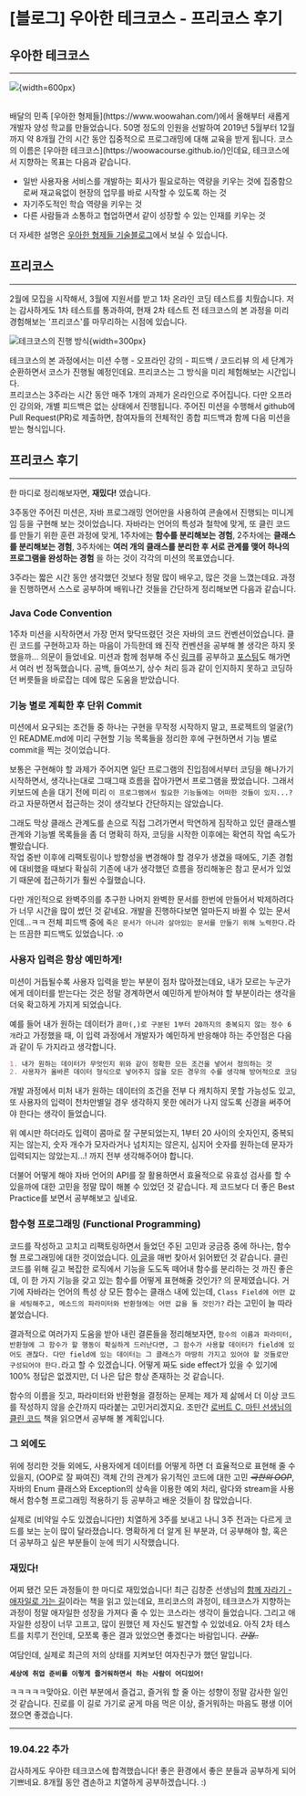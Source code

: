 # [블로그] 우아한 테크코스 - 프리코스 후기

## 우아한 테크코스
___
![](https://woowabros.github.io/img/2019-02-08/techcourse_poster.jpeg){width=600px}

<br/>
배달의 민족 [우아한 형제들](https://www.woowahan.com/)에서 올해부터 새롭게 개발자 양성 학교를 만들었습니다.  
50명 정도의 인원을 선발하여 2019년 5월부터 12월까지 약 8개월 간의 시간 동안 집중적으로 프로그래밍에 대해 교육을 받게 됩니다. 코스의 이름은 [우아한 테크코스](https://woowacourse.github.io/)인데요, 테크코스에서 지향하는 목표는 다음과 같습니다. 

- 일반 사용자용 서비스를 개발하는 회사가 필요로하는 역량을 키우는 것에 집중함으로써 재교육없이 현장의 업무를 바로 시작할 수 있도록 하는 것
- 자기주도적인 학습 역량을 키우는 것
- 다른 사람들과 소통하고 협업하면서 같이 성장할 수 있는 인재를 키우는 것

더 자세한 설명은 [우아한 형제들 기술블로그](https://woowabros.github.io/woowabros/2019/02/08/woowacourse.html)에서 보실 수 있습니다.  

## 프리코스
___

2월에 모집을 시작해서, 3월에 지원서를 받고 1차 온라인 코딩 테스트를 치뤘습니다. 저는 감사하게도 1차 테스트를 통과하여, 현재 2차 테스트 전 테크코스의 본 과정을 미리 경험해보는 '프리코스'를 마무리하는 시점에 있습니다.  

![테크코스의 진행 방식](https://woowacourse.github.io/images/pages/index/cycle.jpg){width=300px}

테크코스의 본 과정에서는 미션 수행 - 오프라인 강의 - 피드백 / 코드리뷰 의 세 단계가 순환하면서 코스가 진행될 예정인데요. 프리코스는 그 방식을 미리 체험해보는 시간입니다.  
프리코스는 3주라는 시간 동안 매주 1개의 과제가 온라인으로 주어집니다. 다만 오프라인 강의와, 개별 피드백은 없는 상태에서 진행됩니다. 주어진 미션을 수행해서 github에 Pull Request(PR)로 제출하면, 참여자들의 전체적인 종합 피드백과 함께 다음 미션을 받는 형식입니다.  

## 프리코스 후기
___
한 마디로 정리해보자면, **재밌다!** 였습니다.  

3주동안 주어진 미션은, 자바 프로그래밍 언어만을 사용하여 콘솔에서 진행되는 미니게임 등을 구현해 보는 것이었습니다. 자바라는 언어의 특성과 철학에 맞게, 또 클린 코드를 만들기 위한 훈련 과정에 맞게, 1주차에는 **함수를 분리해보는 경험**, 2주차에는 **클래스를 분리해보는 경험**, 3주차에는 **여러 개의 클래스를 분리한 후 서로 관계를 맺어 하나의 프로그램을 완성하는 경험** 을 하는 것이 각각의 미션의 목표였습니다.  

3주라는 짧은 시간 동안 생각했던 것보다 정말 많이 배우고, 많은 것을 느꼈는데요. 과정을 진행하면서 스스로 공부하며 배워나간 것들을 간단하게 정리해보면 다음과 같습니다.  

### Java Code Convention

1주차 미션을 시작하면서 가장 먼저 맞닥뜨렸던 것은 자바의 코드 컨벤션이었습니다. 클린 코드를 구현하고자 하는 마음이 가득한데 왜 진작 컨벤션을 공부해 볼 생각은 하지 못했을까... 의문이 들었네요. 미션과 함께 첨부해 주신 [링크](https://myeonguni.tistory.com/1596)를 공부하고 [포스팅](https://wbluke.com/blog/2019/03/25/%EC%9E%90%EB%B0%94_%EC%BD%94%EB%93%9C_%EC%BB%A8%EB%B2%A4%EC%85%98/)도 해가면서 여러 번 정독했습니다. 공백, 들여쓰기, 상수 처리 등과 같이 인지하지 못하고 코딩하던 버릇들을 바로잡는 데에 많은 도움을 받았습니다.  

### 기능 별로 계획한 후 단위 Commit

미션에서 요구되는 조건들 중 하나는 구현을 무작정 시작하지 말고, 프로젝트의 얼굴(?)인 README.md에 미리 구현할 기능 목록들을 정리한 후에 구현하면서 기능 별로 commit을 찍는 것이었습니다.  

보통은 구현해야 할 과제가 주어지면 일단 프로그램의 진입점에서부터 코딩을 해나가기 시작하면서, 생각나는대로 그때그때 흐름을 잡아가면서 프로그램을 짰었습니다. 그래서 키보드에 손을 대기 전에 미리 `이 프로그램에서 필요한 기능들에는 어떠한 것들이 있지...?` 라고 자문하면서 접근하는 것이 생각보다 간단하지는 않았습니다.  

그래도 막상 클래스 관계도를 손으로 직접 그려가면서 막연하게 짐작하고 있던 클래스별 관계와 기능별 목록들을 좀 더 명확히 하자, 코딩을 시작한 이후에는 확연히 작업 속도가 빨랐습니다.  
작업 중반 이후에 리팩토링이나 방향성을 변경해야 할 경우가 생겼을 때에도, 기존 경험에 대비했을 때보다 확실히 기존에 내가 생각했던 흐름을 정리해놓은 참고 문서가 있었기 때문에 접근하기가 훨씬 수월했습니다.  

다만 개인적으로 완벽주의를 추구한 나머지 완벽한 문서를 한번에 만들어서 박제하려다가 너무 시간을 많이 썼던 것 같네요. 개발을 진행하다보면 얼마든지 바뀔 수 있는 문서인데...ㅋㅋ 전체 피드백 중에 `죽은 문서가 아니라 살아있는 문서를 만들기 위해 노력한다.`라는 뜨끔한 피드백도 있었습니다. :o  

### 사용자 입력은 항상 예민하게! 

미션이 거듭될수록 사용자 입력을 받는 부분이 점차 많아졌는데요, 내가 모르는 누군가에게 데이터를 받는다는 것은 정말 경계하면서 예민하게 받아쳐야 할 부분이라는 생각을 더욱 확고하게 가지게 되었습니다.  

예를 들어 내가 원하는 데이터가 `콤마(,)로 구분된 1부터 20까지의 중복되지 않는 정수 6개`라고 가정했을 때, 이 입력 과정에서 개발자가 예민하게 반응해야 하는 주안점은 다음과 같이 두 가지라고 생각합니다.  

```markdown
1. 내가 원하는 데이터가 무엇인지 위와 같이 정확한 모든 조건을 넣어서 정의하는 것
2. 사용자가 올바른 데이터 형식으로 넣어주지 않을 모든 경우의 수를 생각해 방어적으로 코딩하는 것
```

개발 과정에서 미처 내가 원하는 데이터의 조건을 전부 다 캐치하지 못할 가능성도 있고, 또 사용자의 입력이 천차만별일 경우 생각하지 못한 에러가 나지 않도록 신경을 써주어야 한다는 생각이 들었습니다.  

위 예시만 하더라도 입력이 콤마로 잘 구분되었는지, 1부터 20 사이의 숫자인지, 중복되지는 않는지, 숫자 개수가 모자라거나 넘치지는 않은지, 심지어 숫자를 원하는데 문자가 입력되지는 않았는지...! 까지 전부 생각해주어야 합니다.  

더불어 어떻게 해야 자바 언어의 API를 잘 활용하면서 효율적으로 유효성 검사를 할 수 있을까에 대한 고민을 정말 많이 해볼 수 있었던 것 같습니다. 제 코드보다 더 좋은 Best Practice를 보면서 공부해보고 싶네요.  

### 함수형 프로그래밍 (Functional Programming)

코드를 작성하고 고치고 리팩토링하면서 들었던 주된 고민과 궁금증 중에 하나는, 함수형 프로그래밍에 대한 것이었습니다. [이 글](https://medium.com/@jooyunghan/%ED%95%A8%EC%88%98%ED%98%95-%ED%94%84%EB%A1%9C%EA%B7%B8%EB%9E%98%EB%B0%8D%EC%9D%B4%EB%9E%80-%EB%AC%B4%EC%97%87%EC%9D%B8%EA%B0%80-fab4e960d263)을 매번 찾아서 읽어봤던 것 같습니다. 클린 코드를 위해 길고 복잡한 로직에서 기능을 도도독 떼어내 함수를 분리하는 것 까진 좋은데, 이 한 가지 기능을 갖고 있는 함수를 어떻게 표현해줄 것인가? 의 문제였습니다. 거기에 자바라는 언어의 특성 상 모든 함수는 클래스 내에 있는데, `Class Field에 어떤 값을 세팅해주고, 메소드의 파라미터와 반환형에는 어떤 값을 둘 것인가?` 라는 고민이 늘 따라붙었습니다.  

결과적으로 여러가지 도움을 받아 내린 결론들을 정리해보자면, `함수의 이름과 파라미터, 반환형에 그 함수가 할 행동이 확실하게 드러난다면, 그 함수가 사용할 데이터가 field에 있어도 괜찮다. 다만 field에 있는 데이터는 그 클래스가 마땅히 가지고 있어야 할 것들로만 구성되어야 한다.`라고 할 수 있겠습니다. 어떻게 짜도 side effect가 있을 수 있기에 100% 정답은 없겠지만, 더 나은 답은 항상 존재하는 것 같습니다.  

함수의 이름을 짓고, 파라미터와 반환형을 결정하는 문제는 제가 제 삶에서 더 이상 코드를 작성하지 않을 순간까지 따라붙는 고민거리겠지요. 조만간 [로버트 C. 마틴 선생님의 클린 코드](http://www.kyobobook.co.kr/product/detailViewKor.laf?mallGb=KOR&ejkGb=KOR&barcode=9788966260959) 책을 읽으면서 공부해 볼 계획입니다.  

### 그 외에도

위에 정리한 것들 외에도, 사용자에게 데이터를 어떻게 하면 더 효율적으로 표현해 줄 수 있을지, (OOP로 잘 짜여진) 객체 간의 관계가 유기적인 코드에 대한 고민 ~~*극한의 OOP*~~, 자바의 Enum 클래스와 Exception의 상속을 이용한 예외 처리, 람다와 stream을 사용해서 함수형 프로그래밍 적용하기 등 공부하고 배운 것들이 참 많았습니다.  

실제로 (비약일 수도 있겠습니다만) 치열하게 3주를 보내고 나니 3주 전과는 다르게 코드를 보는 눈이 많이 달라졌습니다. 명확하게 더 알게 된 부분과, 더 공부해야 할, 혹은 더 공부하고 싶은 부분들이 눈에 띄기 시작했습니다.  

### 재밌다!

어찌 됐건 모든 과정들이 한 마디로 재밌었습니다! 최근 김창준 선생님의 [함께 자라기 - 애자일로 가는 길](http://www.insightbook.co.kr/13227)이라는 책을 읽고 있는데요, 프리코스의 과정이, 테크코스가 지향하는 과정이 정말 애자일한 성장을 가져다 줄 수 있는 코스라는 생각이 들었습니다. 그리고 애자일한 성장이 너무 고프고, 많이 원했던 제 자신도 발견할 수 있었네요. 아직 2차 테스트를 치루기 전인데, 모쪼록 좋은 결과 있었으면 좋겠다는 바람입니다. ~~*간절..*~~  

여담인데, 실제로 최근의 저의 상태를 지켜보던 여자친구가 했던 말입니다.  

**`세상에 취업 준비를 이렇게 즐거워하면서 하는 사람이 어디있어!`**  

ㅋㅋㅋㅋㅋ맞아요. 이런 부분에서 즐겁고, 즐거워 할 줄 아는 성향이 정말 감사한 일인 것 같습니다. 진로를 이 길로 가기로 굳게 마음 먹은 이상, 즐거워하는 마음도 평생 이어졌으면 좋겠습니다.  

___

### 19.04.22 추가

감사하게도 우아한 테크코스에 합격했습니다! 좋은 환경에서 좋은 분들과 공부하게 되어 기쁘네요. 8개월 동안 겸손하고 치열하게 공부하겠습니다. :)